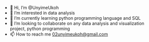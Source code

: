 - 👋 Hi, I’m @UnyimeUkoh
- 👀 I’m interested in data analysis
- 🌱 I’m currently learning python programming language and SQL
- 💞️ I’m looking to collaborate on any data analysis and visualization project, python programming 
- 📫 How to reach me 02unyimeukoh@gmail.com

<!---
UnyimeUkoh/UnyimeUkoh is a ✨ special ✨ repository because its `README.md` (this file) appears on your GitHub profile.
You can click the Preview link to take a look at your changes.
--->
